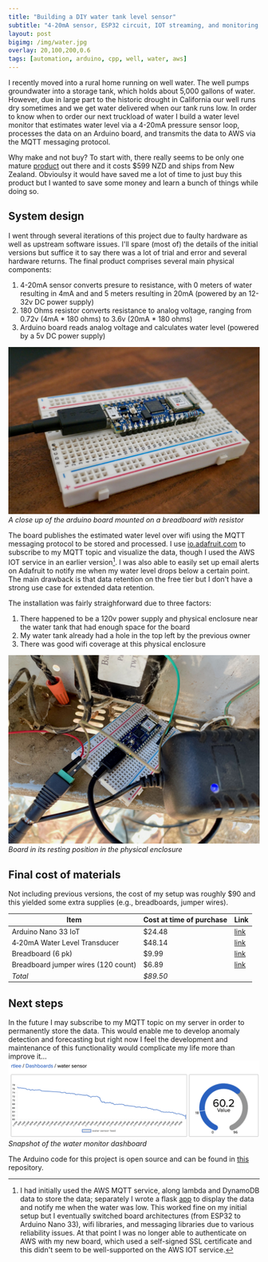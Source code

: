```yaml
---
title: "Building a DIY water tank level sensor"
subtitle: "4-20mA sensor, ESP32 circuit, IOT streaming, and monitoring dashboard"
layout: post
bigimg: /img/water.jpg
overlay: 20,100,200,0.6
tags: [automation, arduino, cpp, well, water, aws]
---
```


I recently moved into a rural home running on well water. The well pumps groundwater into a storage tank, which holds about 5,000 gallons of water. However, due in large part to the historic drought in California our well runs dry sometimes and we get water delivered when our tank runs low. In order to know when to order our next truckload of water I build a water level monitor that estimates water level via a 4-20mA pressure sensor loop, processes the data on an Arduino board, and transmits the data to AWS via the MQTT messaging protocol.

Why make and not buy? To start with, there really seems to be only one mature [product](https://smartwateronline.com/products/starter-packs/desk-mount-starter-pack) out there and it costs $599 NZD and ships from New Zealand. Obvioulsy it would have saved me a lot of time to just buy this product but I wanted to save some money and learn a bunch of things while doing so.

## System design
I went through several iterations of this project due to faulty hardware as well as upstream software issues. I'll spare (most of) the details of the initial versions but suffice it to say there was a lot of trial and error and several hardware returns. The final product comprises several main physical components:
1. 4-20mA sensor converts presure to resistance, with 0 meters of water resulting in 4mA and and 5 meters resulting in 20mA (powered by an 12-32v DC power supply)
1. 180 Ohms resistor converts resistance to analog voltage, ranging from 0.72v (4mA * 180 ohms) to 3.6v (20mA * 180 ohms)
1. Arduino board reads analog voltage and calculates water level (powered by a 5v DC power supply)

![board close up](/img/water_sensor_board.jpeg)
*A close up of the arduino board mounted on a breadboard with resistor*

The board publishes the estimated water level over wifi using the MQTT messaging protocol to be stored and processed. I use [io.adafruit.com](https://io.adafruit.com) to subscribe to my MQTT topic and visualize the data, though I used the AWS IOT service in an earlier version[^1]. I was also able to easily set up email alerts on Adafruit to notify me when my water level drops below a certain point. The main drawback is that data retention on the free tier but I don't have a strong use case for extended data retention.

The installation was fairly straighforward due to three factors:
1. There happened to be a 120v power supply and physical enclosure near the water tank that had enough space for the board
1. My water tank already had a hole in the top left by the previous owner
1. There was good wifi coverage at this physical enclosure

![board enclosure](/img/water_sensor_final.jpeg)
*Board in its resting position in the physical enclosure*

## Final cost of materials
Not including previous versions, the cost of my setup was roughly $90 and this yielded some extra supplies (e.g., breadboards, jumper wires).

 Item | Cost at time of purchase | Link 
---|---|---
 Arduino Nano 33 IoT | $24.48 | [link](https://store-usa.arduino.cc/products/arduino-nano-33-iot-with-headers )
 4‑20mA Water Level Transducer | $48.14 | [link](https://www.amazon.com/gp/product/B09B387X8Y)
 Breadboard (6 pk) | $9.99 | [link](https://www.amazon.com/gp/product/B07LFD4LT6)
 Breadboard jumper wires (120 count) | $6.89 | [link](https://www.amazon.com/gp/product/B07GD2BWPY)
 *Total* | *$89.50* |

## Next steps
In the future I may subscribe to my MQTT topic on my server in order to permanently store the data. This would enable me to develop anomaly detection and forecasting but right now I feel the development and maintenance of this functionality would complicate my life more than improve it...
![Water monitor dashboard](/img/water_monitor_dash.png)
*Snapshot of the water monitor dashboard*

The Arduino code for this project is open source and can be found in [this](https://github.com/rtlee9/water_tank_sensor_code) repository.

[^1]: I had initially used the AWS MQTT service, along lambda and DynamoDB data to store the data; separately I wrote a flask [app](https://github.com/rtlee9/water_monitor) to display the data and notify me when the water was low. This worked fine on my initial setup but I eventually switched board architectures (from ESP32 to Arduino Nano 33), wifi libraries, and messaging libraries due to various reliability issues. At that point I was no longer able to authenticate on AWS with my new board, which used a self-signed SSL certificate and this didn't seem to be well-supported on the AWS IOT service.
